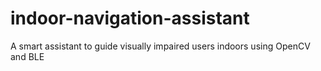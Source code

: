 # indoor-navigation-assistant
A smart assistant to guide visually impaired users indoors using OpenCV and BLE
